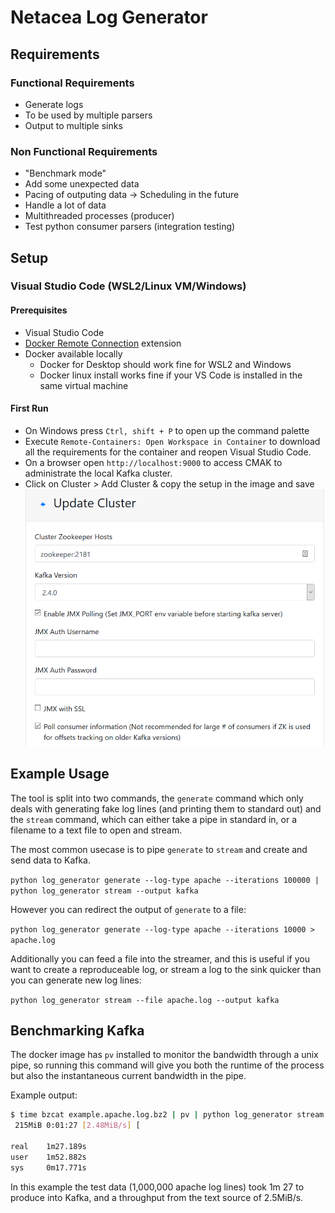 # Netacea Log Generator

## Requirements 

### Functional Requirements
- Generate logs
- To be used by multiple parsers
- Output to multiple sinks

### Non Functional Requirements
- "Benchmark mode"
- Add some unexpected data
- Pacing of outputing data -> Scheduling in the future
- Handle a lot of data
- Multithreaded processes (producer)
- Test python consumer parsers (integration testing)

## Setup

### Visual Studio Code (WSL2/Linux VM/Windows)

#### Prerequisites

- Visual Studio Code
- [Docker Remote Connection](https://marketplace.visualstudio.com/items?itemName=ms-vscode-remote.remote-containers) extension
- Docker available locally
  - Docker for Desktop should work fine for WSL2 and Windows
  - Docker linux install works fine if your VS Code is installed in the same virtual machine

#### First Run

- On Windows press ```Ctrl, shift + P``` to open up the command palette
- Execute ```Remote-Containers: Open Workspace in Container``` to download all the requirements for the container and reopen Visual Studio Code.
- On a browser open ```http://localhost:9000``` to access CMAK to administrate the local Kafka cluster.
- Click on Cluster > Add Cluster & copy the setup in the image and save![cmak](docs/cmak_setup.png) 


## Example Usage

The tool is split into two commands, the `generate` command which only deals with generating fake log lines (and printing them to standard out) and the `stream` command, which can either take a pipe in standard in, or a filename to a text file to open and stream.

The most common usecase is to pipe `generate` to `stream` and create and send data to Kafka.

```python log_generator generate --log-type apache --iterations 100000 | python log_generator stream --output kafka```

However you can redirect the output of `generate` to a file:

```python log_generator generate --log-type apache --iterations 10000 > apache.log```

Additionally you can feed a file into the streamer, and this is useful if you want to create a reproduceable log, or stream a log to the sink quicker than you can generate new log lines:

```python log_generator stream --file apache.log --output kafka```

## Benchmarking Kafka

The docker image has `pv` installed to monitor the bandwidth through a unix pipe, so running this command will give you both the runtime of the process but also the instantaneous current bandwidth in the pipe.

Example output:

```bash
$ time bzcat example.apache.log.bz2 | pv | python log_generator stream --output kafka
 215MiB 0:01:27 [2.48MiB/s] [                                          <=>                                                                                                                                        ]

real    1m27.189s
user    1m52.882s
sys     0m17.771s
```

In this example the test data (1,000,000 apache log lines) took 1m 27 to produce into Kafka, and a throughput from the text source of 2.5MiB/s.